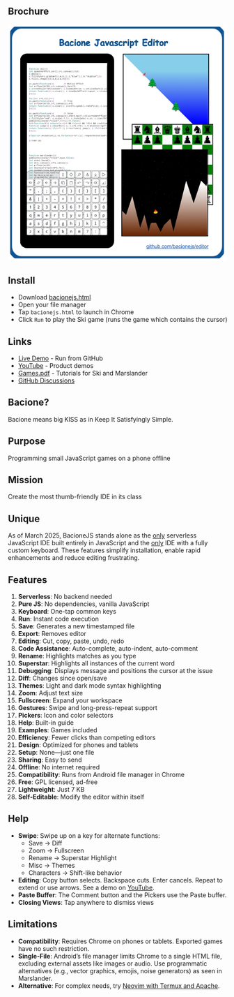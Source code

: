 ## Brochure

[![Info](README.jpg)](bacionejs.html)

## Install
- Download [bacionejs.html](https://raw.githubusercontent.com/bacionejs/editor/main/bacionejs.html)
- Open your file manager
- Tap `bacionejs.html` to launch in Chrome
- Click `Run` to play the Ski game (runs the game which contains the cursor)

## Links
- [Live Demo](https://bacionejs.github.io/editor/bacionejs.html) - Run from GitHub
- [YouTube](http://www.youtube.com/@bacionejs) - Product demos
- [Games.pdf](Games.pdf) - Tutorials for Ski and Marslander
- [GitHub Discussions](https://github.com/bacionejs/editor/discussions)

## Bacione?
Bacione means big KISS as in Keep It Satisfyingly Simple.

## Purpose
Programming small JavaScript games on a phone offline

## Mission
Create the most thumb-friendly IDE in its class

## Unique
As of March 2025, BacioneJS stands alone as the [only](//github.com/search?q=serverless+javascript+ide+language%3Ahtml&type=repositories) serverless JavaScript IDE built entirely in JavaScript and the [only](//github.com/search?q=ide+%22custom+keyboard%22&type=repositories)
IDE with a fully custom keyboard. These features simplify installation, enable rapid enhancements and reduce editing frustrating.


## Features
1. **Serverless**: No backend needed  
1. **Pure JS**: No dependencies, vanilla JavaScript  
1. **Keyboard**: One-tap common keys  
1. **Run**: Instant code execution  
1. **Save**: Generates a new timestamped file  
1. **Export**: Removes editor  
1. **Editing**: Cut, copy, paste, undo, redo  
1. **Code Assistance**: Auto-complete, auto-indent, auto-comment  
1. **Rename**: Highlights matches as you type  
1. **Superstar**: Highlights all instances of the current word  
1. **Debugging**: Displays message and positions the cursor at the issue  
1. **Diff**: Changes since open/save  
1. **Themes**: Light and dark mode syntax highlighting  
1. **Zoom**: Adjust text size  
1. **Fullscreen**: Expand your workspace  
1. **Gestures**: Swipe and long-press-repeat support  
1. **Pickers**: Icon and color selectors  
1. **Help**: Built-in guide  
1. **Examples**: Games included  
1. **Efficiency**: Fewer clicks than competing editors  
1. **Design**: Optimized for phones and tablets  
1. **Setup**: None—just one file  
1. **Sharing**: Easy to send  
1. **Offline**: No internet required  
1. **Compatibility**: Runs from Android file manager in Chrome  
1. **Free**: GPL licensed, ad-free  
1. **Lightweight**: Just 7 KB  
1. **Self-Editable**: Modify the editor within itself

## Help
- **Swipe**: Swipe up on a key for alternate functions:  
  - Save → Diff  
  - Zoom → Fullscreen  
  - Rename → Superstar Highlight  
  - Misc → Themes  
  - Characters → Shift-like behavior  
- **Editing**: Copy button selects. Backspace cuts. Enter cancels. Repeat to extend or use arrows. See a demo on [YouTube](http://www.youtube.com/@bacionejs).  
- **Paste Buffer**: The Comment button and the Pickers use the Paste buffer.  
- **Closing Views**: Tap anywhere to dismiss views  

## Limitations
- **Compatibility**: Requires Chrome on phones or tablets. Exported games have no such restriction.
- **Single-File**: Android’s file manager limits Chrome to a single HTML file, excluding external assets like images or audio. Use programmatic alternatives (e.g., vector graphics, emojis, noise generators) as seen in Marslander.
- **Alternative**: For complex needs, try [Neovim with Termux and Apache](https://github.com/bacionejs/termux).
